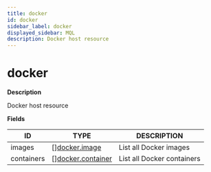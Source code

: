 ```yaml
---
title: docker
id: docker
sidebar_label: docker
displayed_sidebar: MQL
description: Docker host resource
---
```


# docker

**Description**

Docker host resource

**Fields**

| ID         | TYPE                                              | DESCRIPTION                |
| ---------- | ------------------------------------------------- | -------------------------- |
| images     | &#91;&#93;[docker.image](docker.image.md)         | List all Docker images     |
| containers | &#91;&#93;[docker.container](docker.container.md) | List all Docker containers |
